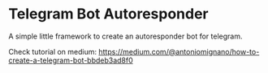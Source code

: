 # Telegram Bot Autoresponder
A simple little framework to create an autoresponder bot for telegram.

Check tutorial on medium: https://medium.com/@antoniomignano/how-to-create-a-telegram-bot-bbdeb3ad8f0

